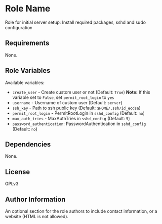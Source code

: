 Role Name
=========

Role for initial server setup: Install required packages, sshd and sudo configuration

Requirements
------------

None.

Role Variables
--------------

Available variables:
 - `create_user` - Create custom user or not (Default: `True`)
   **Note:** If this variable set to `False`, set `permit_root_login` to `yes`
 - `username` - Username of custom user (Default: `server`)
 - `ssh_key` - Path to ssh public key (Default: `$HOME/.ssh/id_ecdsa`)
 - `permit_root_login` - PermitRootLogin in `sshd_config` (Default: `no`)
 - `max_auth_tries` - MaxAuthTries in `sshd_config` (Default: `5`)
 - `password_authentication`: PasswordAuthentication in `sshd_config` (Default: `no`)

Dependencies
------------

None.

License
-------

GPLv3

Author Information
------------------

An optional section for the role authors to include contact information, or a website (HTML is not allowed).
